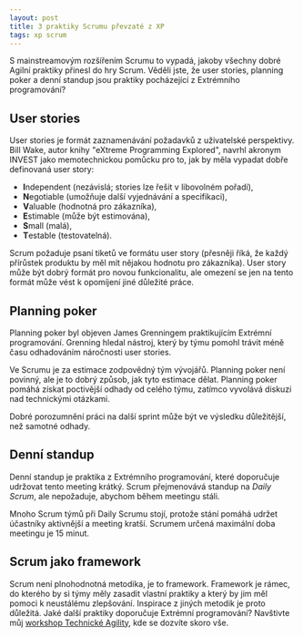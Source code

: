 ```yaml
---
layout: post
title: 3 praktiky Scrumu převzaté z XP
tags: xp scrum
---
```


S mainstreamovým rozšířením Scrumu to vypadá, jakoby všechny dobré Agilní praktiky
přinesl do hry Scrum. Věděli jste, že user stories, planning poker a denní standup jsou praktiky
pocházející z Extrémního programování?

<!--more-->

## User stories

User stories je formát zaznamenávání požadavků z uživatelské perspektivy.
Bill Wake, autor knihy "eXtreme Programming Explored", navrhl akronym INVEST jako memotechnickou
pomůcku pro to, jak by měla vypadat dobře definovaná user story:

-  **I**ndependent (nezávislá; stories lze řešit v libovolném pořadí),
-  **N**egotiable (umožňuje další vyjednávání a specifikaci),
-  **V**aluable (hodnotná pro zákazníka),
-  **E**stimable (může být estimována),
-  **S**mall (malá),
-  **T**estable (testovatelná).

Scrum požaduje psaní tiketů ve formátu user story (přesněji říká, že každý přírůstek produktu by měl mít
nějakou hodnotu pro zákazníka). User story může být dobrý formát pro novou funkcionalitu, ale
omezení se jen na tento formát může vést k opomíjení jiné důležité práce.

## Planning poker

Planning poker byl objeven James Grenningem praktikujícím Extrémní programování. Grenning hledal nástroj,
který by týmu pomohl trávit méně času odhadováním náročnosti user stories.

Ve Scrumu je za estimace zodpovědný tým vývojářů. Planning poker není povinný, ale je to dobrý způsob,
jak tyto estimace dělat. Planning poker pomáhá získat poctivější odhady od celého týmu, zatímco
vyvolává diskuzi nad technickými otázkami.

Dobré porozumnění práci na další sprint může být ve výsledku důležitější, než samotné odhady.

## Denní standup

Denní standup je praktika z Extrémního programování, které doporučuje udržovat tento meeting krátký.
Scrum přejmenovává standup na *Daily Scrum*, ale nepožaduje, abychom během meetingu stáli.

Mnoho Scrum týmů při Daily Scrumu stojí, protože stání pomáhá udržet účastníky aktivnější
a meeting kratší. Scrumem určená maximální doba meetingu je 15 minut.

## Scrum jako framework

Scrum není plnohodnotná metodika, je to framework. Framework je rámec, do kterého by si týmy
měly zasadit vlastní praktiky a který by jim měl pomoci k neustálému zlepšování.
Inspirace z jiných metodik je proto důležitá. Jaké další praktiky doporučuje Extrémní programování?
Navštivte můj [workshop Technické Agility](/workshop-technicka-agilita/), kde se dozvíte skoro vše.
